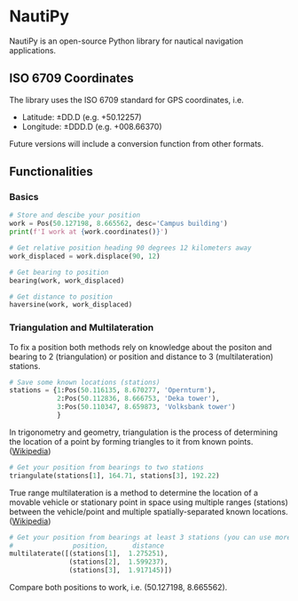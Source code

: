 # NautiPy
NautiPy is an open-source Python library for nautical navigation applications.


## ISO 6709 Coordinates
The library uses the ISO 6709 standard for GPS coordinates, i.e.
* Latitude: ±DD.D  (e.g. +50.12257)
* Longitude: ±DDD.D (e.g. +008.66370)

Future versions will include a conversion function from other formats.


## Functionalities

### Basics
```Python
# Store and descibe your position
work = Pos(50.127198, 8.665562, desc='Campus building')
print(f'I work at {work.coordinates()}')

# Get relative position heading 90 degrees 12 kilometers away
work_displaced = work.displace(90, 12)

# Get bearing to position
bearing(work, work_displaced)

# Get distance to position
haversine(work, work_displaced)
```

### Triangulation and Multilateration
To fix a position both methods rely on knowledge about the positon and bearing to 2 (triangulation) or position and distance to 3 (multilateration) stations.
```Python
# Save some known locations (stations)
stations = {1:Pos(50.116135, 8.670277, 'Opernturm'),
            2:Pos(50.112836, 8.666753, 'Deka tower'),
            3:Pos(50.110347, 8.659873, 'Volksbank tower')
            }
```
In trigonometry and geometry, triangulation is the process of determining the location of a point by forming triangles to it from known points. ([Wikipedia](https://en.wikipedia.org/wiki/Triangulation))
```Python
# Get your position from bearings to two stations
triangulate(stations[1], 164.71, stations[3], 192.22)
```
True range multilateration is a method to determine the location of a movable vehicle or stationary point in space using multiple ranges (stations) between the vehicle/point and multiple spatially-separated known locations. ([Wikipedia](https://en.wikipedia.org/wiki/Multilateration))
```Python
# Get your position from bearings at least 3 stations (you can use more)
#               position,      distance
multilaterate([(stations[1],  1.275251),  
               (stations[2],  1.599237),  
               (stations[3],  1.917145)])
```
Compare both positions to work, i.e. (50.127198, 8.665562).
